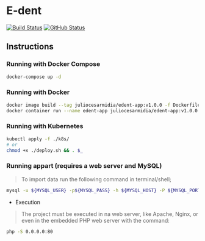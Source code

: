 # E-dent

[![Build Status](https://badgen.net/travis/julio-cesar-development/e-dent?icon=travis)](https://travis-ci.com/julio-cesar-development/e-dent)
[![GitHub Status](https://badgen.net/github/status/julio-cesar-development/e-dent)](https://github.com/julio-cesar-development/e-dent)

## Instructions

### Running with Docker Compose

```bash
docker-compose up -d
```

### Running with Docker

```bash
docker image build --tag juliocesarmidia/edent-app:v1.0.0 -f Dockerfile .
docker container run --name edent-app juliocesarmidia/edent-app:v1.0.0
```

### Running with Kubernetes

```bash
kubectl apply -f ./k8s/
# or
chmod +x ./deploy.sh && . $_
```

### Running appart (requires a web server and MySQL)

> To import data run the following command in terminal/shell;

```bash
mysql -u ${MYSQL_USER} -p${MYSQL_PASS} -h ${MYSQL_HOST} -P ${MYSQL_PORT} < ./migrations/data.sql
```

* Execution

> The project must be executed in na web server, like Apache, Nginx, or even in the embedded PHP web server with the command:

```bash
php -S 0.0.0.0:80
```

